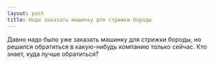 ```yaml
---
layout: post 
title: Надо заказать машинку для стрижки бороды 
--- 
```

Давно надо было уже заказать машинку для стрижки бороды, но решился обратиться в какую-нибудь компанию только сейчас. Кто знает, куда лучше обратиться?